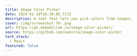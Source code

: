 ```yaml
---
title: Image Color Picker
date: 2024-01-10T16:39:08.717Z
description: A tool that lets you pick colors from images.
cover: /img/screenshot-70-.png
url: https://gh.ahmadullah.in/image-color-picker/
source: https://github.com/aumirza/image-color-picker
tech_stack:
  - React
featured: false
---
```

